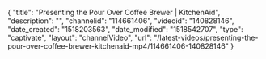 {
    "title": "Presenting the Pour Over Coffee Brewer | KitchenAid",
    "description": "",
    "channelid": "114661406",
    "videoid": "140828146",
    "date_created": "1518203563",
    "date_modified": "1518542707",
    "type": "captivate",
    "layout": "channelVideo",
    "url": "\/latest-videos\/presenting-the-pour-over-coffee-brewer-kitchenaid-mp4\/114661406-140828146"
}